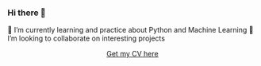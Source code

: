 ### Hi there 🐍

🌱 I’m currently learning and practice about Python and Machine Learning
👯 I’m looking to collaborate on interesting projects
<div align="center">
<a href="https://github.com/eocode/Biography-CV-and-Letter">Get my CV here</a>
</div>